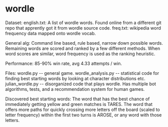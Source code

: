 # wordle

Dataset: english.txt: A list of wordle words. Found online from a different git repo that apprently got it from wordle source code. 
  freq.txt: wikipedia word frequency data mapped onto wordle vocab. 

General alg: Command line based, rule based, narrow down possible words. Remaining words are scored and ranked by a few different methods. When word scores are similar, word frequency is used as the ranking heuristic.

Performance: 85-90% win rate, avg 4.33 attempts / win.

Files: 
  wordle.py -- general game. 
  wordle_analysis.py -- statistical code for finding best starting words by looking at character distributions etc.
  julian_wordle.py -- disorganized code that plays wordle. Has multiple bot algorithms, tests, and a recommendation system for human games. 
 
Discovered best starting words: The word that has the best chance of immediately getting yellow and green matches is TARES. The word that offers more paths for quickly crossing more letters off the board (scaled to letter frequency) within the first two turns is AROSE, or any word with those letters. 
